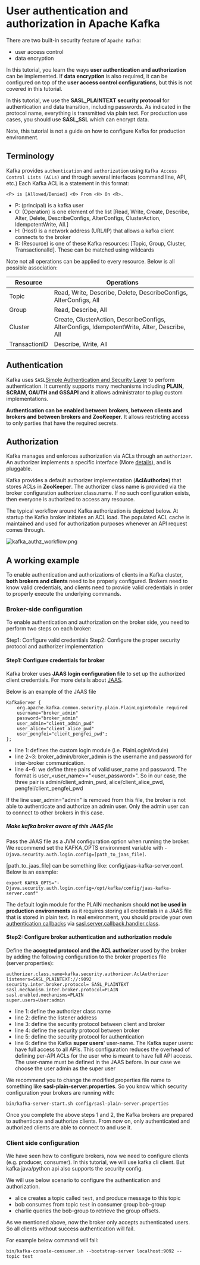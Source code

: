 # User authentication and authorization in Apache Kafka

There are two built-in security feature of `Apache Kafka`:
- user access control
- data encryption

In this tutorial, you learn the ways **user authentication and authorization** can be implemented. If **data encryption** is 
also required, it can be configured on top of the **user access control configurations**, but this is not covered in 
this tutorial.
 
In this tutorial, we use the **SASL_PLAINTEXT security protocol** for authentication and data transition, including passwords.
As indicated in the protocol name, everything is transmitted via plain text. For production use cases, you should use
**SASL_SSL** which can encrypt data. 

Note, this tutorial is not a guide on how to configure Kafka for production environment.


## Terminology

Kafka provides `authentication` and `authorization` using `Kafka Access Control Lists (ACLs)` and through several 
interfaces (command line, API, etc.) Each Kafka ACL is a statement in this format:

```text
<P> is [Allowed/Denied] <O> From <H> On <R>.
```

- P: (principal) is a kafka user
- O: (Operation) is one element of the list
     [Read, Write, Create, Describe, Alter, Delete, DescribeConfigs, AlterConfigs, ClusterAction, IdempotentWrite, All.]
- H: (Host) is a network address (URL/IP) that allows a kafka client connects to the broker
- R: (Resource) is one of these Kafka resources: [Topic, Group, Cluster, TransactionalId]. These can be matched using wildcards

Note not all operations can be applied to every resource. Below is all possible association:

| Resource      | Operations                                                  |
|---------------|-------------------------------------------------------------|
| Topic         | Read, Write, Describe, Delete, DescribeConfigs, AlterConfigs, All |
| Group         | Read, Describe, All                                         |
| Cluster       | Create, ClusterAction, DescribeConfigs, AlterConfigs, IdempotentWrite, Alter, Describe, All  |
| TransactionID | Describe, Write, All|


## Authentication

Kafka uses `SASL`[Simple Authentication and Security Layer](https://en.wikipedia.org/wiki/Simple_Authentication_and_Security_Layer) 
to perform authentication. It currently supports many mechanisms including **PLAIN, SCRAM, OAUTH and GSSAPI** and it 
allows administrator to plug custom implementations. 

**Authentication can be enabled between brokers, between clients and brokers and between brokers and ZooKeeper.** It 
allows restricting access to only parties that have the required secrets.


## Authorization

Kafka manages and enforces authorization via ACLs through an `authorizer`. An authorizer implements a specific 
interface (More [details](https://kafka.apache.org/27/javadoc/org/apache/kafka/server/authorizer/Authorizer.html)), and is pluggable. 

Kafka provides a default authorizer implementation (**AclAuthorize**) that stores ACLs in **ZooKeeper**. The authorizer 
class name is provided via the broker configuration authorizer.class.name. If no such configuration exists, then 
everyone is authorized to access any resource.

The typical workflow around Kafka authorization is depicted below. At startup the Kafka broker initiates an ACL load. 
The populated ACL cache is maintained and used for authorization purposes whenever an API request comes through.

![kafka_authz_workflow.png](../images/kafka_authz_workflow.png)

## A working example

To enable authentication and authorizations of clients in a Kafka cluster, **both brokers and clients** need to be properly
configured. Brokers need to know valid credentials, and clients need to provide valid credentials in order to properly
execute the underlying commands. 


### Broker-side configuration

To enable authentication and authorization on the broker side, you need to perform two steps on each broker:

Step1: Configure valid credentials
Step2: Configure the proper security protocol and authorizer implementation

#### Step1: Configure credentials for broker

Kafka broker uses **JAAS login configuration file** to set up the authorized client credentials. For more details about 
[JAAS](https://docs.oracle.com/javase/8/docs/technotes/guides/security/jaas/JAASRefGuide.html). 

Below is an example of the JAAS file

```text
KafkaServer {
    org.apache.kafka.common.security.plain.PlainLoginModule required
    username="broker_admin"
    password="broker_admin"
    user_admin="client_admin_pwd"
    user_alice="client_alice_pwd"
    user_pengfei="client_pengfei_pwd";
};
```

- line 1: defines the custom login module (i.e. PlainLoginModule)
- line 2~3: broker_admin/broker_admin is the username and password for inter-broker communication.
- line 4~6: we define three pairs of valid user_name and password. The format is user_<user_name>="<user_password>".
            So in our case, the three pair is admin/client_admin_pwd, alice/client_alice_pwd, pengfei/client_pengfei_pwd

If the line user_admin="admin" is removed from this file, the broker is not able to authenticate and authorize an 
admin user. Only the admin user can to connect to other brokers in this case.

##### Make kafka broker aware of this JAAS file

Pass the JAAS file as a JVM configuration option when running the broker. We recommend set the KAFKA_OPTS environment variable
with `-Djava.security.auth.login.config=[path_to_jaas_file]`. 

[path_to_jaas_file] can be something like: config/jaas-kafka-server.conf. Below is an example:

```shell
export KAFKA_OPTS="-Djava.security.auth.login.config=/opt/kafka/config/jaas-kafka-server.conf"
```

The default login module for the PLAIN mechanism should **not be used in production environments** as it requires 
storing all credentials in a JAAS file that is stored in plain text. In real environment, you should provide your 
own [authentication callbacks](https://kafka.apache.org/27/javadoc/org/apache/kafka/common/security/auth/AuthenticateCallbackHandler.html) 
via [sasl.server.callback.handler.class](https://kafka.apache.org/documentation/#brokerconfigs_sasl.server.callback.handler.class).

#### Step2: Configure broker authentication and authorization module

Define the **accepted protocol and the ACL authorizer** used by the broker by adding the following configuration to 
the broker properties file (server.properties):

```properties
authorizer.class.name=kafka.security.authorizer.AclAuthorizer
listeners=SASL_PLAINTEXT://:9092
security.inter.broker.protocol= SASL_PLAINTEXT
sasl.mechanism.inter.broker.protocol=PLAIN
sasl.enabled.mechanisms=PLAIN
super.users=User:admin
```

- line 1: define the authorizer class name
- line 2: define the listener address
- line 3: define the security protocol between client and broker
- line 4: define the security protocol between broker
- line 5: define the security protocol for authentication  
- line 6: define the Kafka **super users**' user-name. The Kafka super users: have full access to all APIs. This 
          configuration reduces the overhead of defining per-API ACLs for the user who is meant to have full API 
          access. The user-name must be defined in the JAAS before. In our case we choose the user admin as the super user

We recommend you to change the modified properties file name to something like **sasl-plain-server.properties**. So you know
which security configuration your brokers are running with:

```shell
bin/kafka-server-start.sh config/sasl-plain-server.properties
```

Once you complete the above steps 1 and 2, the Kafka brokers are prepared to authenticate and authorize clients. 
From now on, only authenticated and authorized clients are able to connect to and use it.
 

### Client side configuration

We have seen how to configure brokers, now we need to configure clients (e.g. producer, consumer). In this tutorial, we
will use kafka cli client. But kafka java/python api also supports the security config.

We will use below scenario to configure the authentication and authorization.
- alice creates a topic called `test`, and produce message to this topic
- bob consumes from topic `test` in consumer group bob-group
- charlie queries the bob-group to retrieve the group offsets.

As we mentioned above, now the broker only accepts authenticated users. So all clients without success authentication
will fail.

For example below command will fail:
```shell
bin/kafka-console-consumer.sh --bootstrap-server localhost:9092 --topic test
```